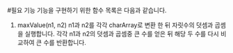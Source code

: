 #필요 기능
기능을 구현하기 위한 함수 목록은 다음과 같습니다.

1. maxValue(n1, n2)
n1과 n2를 각각 charArray로 변환 한 뒤 자릿수의 덧셈과 곱셈을 실행합니다.
각각 n1과 n2의 덧셈과 곱셈중 큰 수를 얻은 뒤 해당 두 수를 다시 비교하여 큰 수를 반환합니다. 



